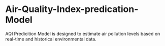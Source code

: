 # Air-Quality-Index-predication-Model
AQI Predicition Model is designed to estimate air pollution levels based on real-time and historical environmental data.

